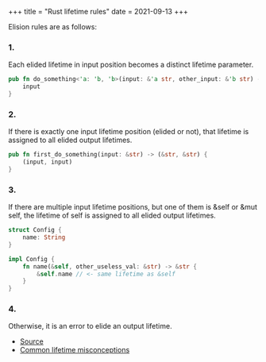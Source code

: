 +++
title = "Rust lifetime rules"
date = 2021-09-13
+++

Elision rules are as follows:

### 1. 
Each elided lifetime in input position becomes a distinct lifetime parameter.

```rust
pub fn do_something<'a: 'b, 'b>(input: &'a str, other_input: &'b str) -> &'a str {
    input
}
```

### 2. 
If there is exactly one input lifetime position (elided or not), that lifetime is assigned to all elided output lifetimes.

```rust
pub fn first_do_something(input: &str) -> (&str, &str) {
    (input, input)
}
```

### 3. 
If there are multiple input lifetime positions, but one of them is &self or &mut self, the lifetime of self is assigned to all elided output lifetimes.


```rust
struct Config { 
    name: String
}

impl Config {
    fn name(&self, other_useless_val: &str) -> &str {
        &self.name // <- same lifetime as &self
    }
}
```

### 4.
Otherwise, it is an error to elide an output lifetime.


* [Source](https://doc.rust-lang.org/nomicon/lifetime-elision.html)
* [Common lifetime misconceptions](https://github.com/pretzelhammer/rust-blog/blob/master/posts/common-rust-lifetime-misconceptions.md)
